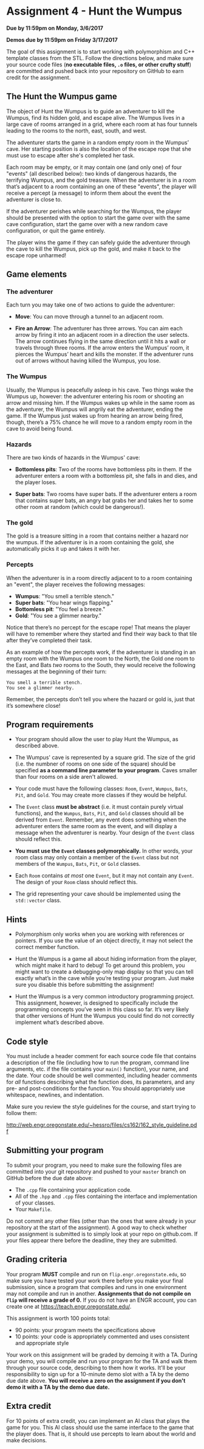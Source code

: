 # Assignment 4 - Hunt the Wumpus
**Due by 11:59pm on Monday, 3/6/2017**

**Demos due by 11:59pm on Friday 3/17/2017**

The goal of this assignment is to start working with polymorphism and C++ template classes from the STL.  Follow the directions below, and make sure your source code files (**no executable files, `.o` files, or other crufty stuff**) are committed and pushed back into your repository on GitHub to earn credit for the assignment.

## The Hunt the Wumpus game

The object of Hunt the Wumpus is to guide an adventurer to kill the Wumpus, find its hidden gold, and escape alive. The Wumpus lives in a large cave of rooms arranged in a grid, where each room at has four tunnels leading to the rooms to the north, east, south, and west.

The adventurer starts the game in a random empty room in the Wumpus’ cave. Her starting position is also the location of the escape rope that she must use to escape after she's completed her task.

Each room may be empty, or it may contain one (and only one) of four "events" (all described below): two kinds of dangerous hazards, the terrifying Wumpus, and the gold treasure. When the adventurer is in a room that’s adjacent to a room containing an one of these "events", the player will receive a percept (a message) to inform them about the event the adventurer is close to.

If the adventurer perishes while searching for the Wumpus, the player should be presented with the option to start the game over with the same cave configuration, start the game over with a new random cave configuration, or quit the game entirely.

The player wins the game if they can safely guide the adventurer through the cave to kill the Wumpus, pick up the gold, and make it back to the escape rope unharmed!

## Game elements

### The adventurer

Each turn you may take one of two actions to guide the adventurer:

  * **Move**: You can move through a tunnel to an adjacent room.

  * **Fire an Arrow**: The adventurer has three arrows. You can aim each arrow by firing it into an adjacent room in a direction the user selects. The arrow continues flying in the same direction until it hits a wall or travels through three rooms. If the arrow enters the Wumpus’ room, it pierces the Wumpus’ heart and kills the monster. If the adventurer runs out of arrows without having killed the Wumpus, you lose.

### The Wumpus

Usually, the Wumpus is peacefully asleep in his cave. Two things wake the Wumpus up, however: the adventurer entering his room or shooting an arrow and missing him. If the Wumpus wakes up while in the same room as the adventurer, the Wumpus will angrily eat the adventurer, ending the game. If the Wumpus just wakes up from hearing an arrow being fired, though, there’s a 75% chance he will move to a random empty room in the cave to avoid being found.

### Hazards

There are two kinds of hazards in the Wumpus' cave:

  * **Bottomless pits**: Two of the rooms have bottomless pits in them.  If the adventurer enters a room with a bottomless pit, she falls in and dies, and the player loses.

  * **Super bats**: Two rooms have super bats. If the adventurer enters a room that contains super bats, an angry bat grabs her and takes her to some other room at random (which could be dangerous!).

### The gold

The gold is a treasure sitting in a room that contains neither a hazard nor the wumpus. If the adventurer is in a room containing the gold, she automatically picks it up and takes it with her.

### Percepts

When the adventurer is in a room directly adjacent to to a room containing an "event", the player receives the following messages:

* **Wumpus**: "You smell a terrible stench."
* **Super bats**: "You hear wings flapping."
* **Bottomless pit**: "You feel a breeze."
* **Gold**: "You see a glimmer nearby."

Notice that there’s no percept for the escape rope! That means the player will have to remember where they started and find their way back to that tile after they’ve completed their task.

As an example of how the percepts work, if the adventurer is standing in an empty room with the Wumpus one room to the North, the Gold one room to the East, and Bats *two* rooms to the South, they would receive the following messages at the beginning of their turn:

```
You smell a terrible stench.
You see a glimmer nearby.
```

Remember, the percepts don’t tell you where the hazard or gold is, just that it’s somewhere close!

## Program requirements

* Your program should allow the user to play Hunt the Wumpus, as described above.

* The Wumpus' cave is represented by a square grid.  The size of the grid (i.e. the numbner of rooms on one side of the square) should be specified **as a command line parameter to your program**.  Caves smaller than four rooms on a side aren't allowed.

* Your code must have the following classes: `Room`, `Event`, `Wumpus`, `Bats`, `Pit`, and `Gold`.  You may create more classes if they would be helpful.

* The `Event` class **must be abstract** (i.e. it must contain purely virtual functions), and the `Wumpus`, `Bats`, `Pit`, and `Gold` classes should all be derived from `Event`.  Remember, any event does something when the adventurer enters the same room as the event, and will display a message when the adventurer is nearby. Your design of the `Event` class should reflect this.

* **You must use the `Event` classes polymorphically.**  In other words, your room class may only contain a member of the `Event` class but not members of the `Wumpus`, `Bats`, `Pit`, or `Gold` classes.

* Each `Room` contains *at most* one `Event`, but it may not contain any `Event`.  The design of your `Room` class should reflect this.

* The grid representing your cave should be implemented using the `std::vector` class.

## Hints

* Polymorphism only works when you are working with references or pointers.  If you use the value of an object directly, it may not select the correct member function.

* Hunt the Wumpus is a game all about hiding information from the player, which might make it hard to debug! To get around this problem, you might want to create a debugging-only map display so that you can tell exactly what’s in the cave while you’re testing your program. Just make sure you disable this before submitting the assignment!

* Hunt the Wumpus is a very common introductory programming project. This assignment, however, is designed to specifically include the programming concepts you’ve seen in this class so far. It’s very likely that other versions of Hunt the Wumpus you could find do not correctly implement what’s described above.

## Code style

You must include a header comment for each source code file that contains a description of the file (including how to run the program, command line arguments, etc. if the file contains your `main()` function), your name, and the date.  Your code should be well commented, including header comments for *all* functions describing what the function does, its parameters, and any pre- and post-conditions for the function.  You should appropriately use whitespace, newlines, and indentation.

Make sure you review the style guidelines for the course, and start trying to follow them:

http://web.engr.oregonstate.edu/~hessro/files/cs162/162_style_guideline.pdf

## Submitting your program

To submit your program, you need to make sure the following files are committed into your git repository and pushed to your `master` branch on GitHub before the due date above:
  * The `.cpp` file containing your application code.
  * All of the `.hpp` and `.cpp` files containing the interface and implementation of your classes.
  * Your `Makefile`.

Do not commit any other files (other than the ones that were already in your repository at the start of the assignment).  A good way to check whether your assignment is submitted is to simply look at your repo on github.com.  If your files appear there before the deadline, they they are submitted.

## Grading criteria

Your program **MUST** compile and run on `flip.engr.oregonstate.edu`, so make sure you have tested your work there before you make your final submission, since a program that compiles and runs in one environment may not compile and run in another.  **Assignments that do not compile on `flip` will receive a grade of 0.**  If you do not have an ENGR account, you can create one at https://teach.engr.oregonstate.edu/.

This assignment is worth 100 points total:
  * 90 points: your program meets the specifications above
  * 10 points: your code is appropriately commented and uses consistent and appropriate style

Your work on this assignment will be graded by demoing it with a TA.  During your demo, you will compile and run your program for the TA and walk them through your source code, describing to them how it works.  It'll be your responsibility to sign up for a 10-minute demo slot with a TA by the demo due date above.  **You will receive a zero on the assignment if you don't demo it with a TA by the demo due date.**

## Extra credit

For 10 points of extra credit, you can implement an AI class that plays the game for you.  This AI class should use the same interface to the game that the player does.  That is, it should use percepts to learn about the world and make decisions.

